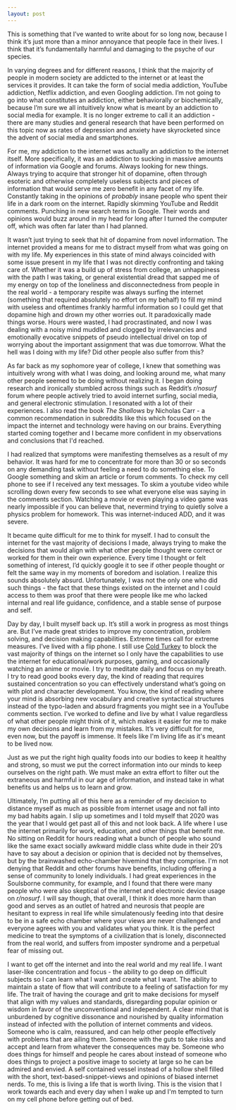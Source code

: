 ```yaml
---
layout: post
---
```


This is something that I’ve wanted to write about for so long now, because I think it’s just more than a minor annoyance that people face in their lives.  I think that it’s fundamentally harmful and damaging to the psyche of our species.

In varying degrees and for different reasons, I think that the majority of people in modern society are addicted to the internet or at least the services it provides.  It can take the form of social media addiction, YouTube addiction, Netflix addiction, and even Googling addiction.  I’m not going to go into what constitutes an addiction, either behaviorally or biochemically, because I’m sure we all intuitively know what is meant by an addiction to social media for example.  It is no longer extreme to call it an addiction - there are many studies and general research that have been performed on this topic now as rates of depression and anxiety have skyrocketed since the advent of social media and smartphones.

For me, my addiction to the internet was actually an addiction to the internet itself.  More specifically, it was an addiction to sucking in massive amounts of information via Google and forums.  Always looking for new things.  Always trying to acquire that stronger hit of dopamine, often through esoteric and otherwise completely useless subjects and pieces of information that would serve me zero benefit in any facet of my life.  Constantly taking in the opinions of *probably* insane people who spent their life in a dark room on the internet.  Rapidly skimming YouTube and Reddit comments.  Punching in new search terms in Google.  Their words and opinions would buzz around in my head for long after I turned the computer off, which was often far later than I had planned. 

It wasn’t just trying to seek that hit of dopamine from novel information.  The internet provided a means for me to distract myself from what was going on with my life.  My experiences in this state of mind always coincided with some issue present in my life that I was not directly confronting and taking care of.  Whether it was a build up of stress from college,  an unhappiness with the path I was taking, or general existential dread that sapped me of my energy on top of the loneliness and disconnectedness from people in the real world - a temporary respite was always surfing the internet (something that required absolutely no effort on my behalf) to fill my mind with useless and oftentimes frankly harmful information so I could get that dopamine high and drown my other worries out.  It paradoxically made things worse.  Hours were wasted, I had procrastinated, and now I was dealing with a noisy mind muddled and clogged by irrelevancies and emotionally evocative snippets of pseudo intellectual drivel on top of worrying about the important assignment that was due tomorrow.  What the hell was I doing with my life?  Did other people also suffer from this?

As far back as my sophomore year of college, I knew that something was intuitively wrong with what I was doing, and looking around me, what many other people seemed to be doing without realizing it.  I began doing research and ironically stumbled across things such as Reddit’s *r/nosurf* forum where people actively tried to avoid internet surfing, social media, and general electronic stimulation.  I resonated with a lot of their experiences.  I also read the book *The Shallows* by Nicholas Carr - a common recommendation in subreddits like this which focused on the impact the internet and technology were having on our brains.  Everything started coming together and I became more confident in my observations and conclusions that I'd reached.

I had realized that symptoms were manifesting themselves as a result of my behavior.  It was hard for me to concentrate for more than 30 or so seconds on any demanding task without feeling a need to do something else.  To Google something and skim an article or forum comments.  To check my cell phone to see if I received any text messages.  To skim a youtube video while scrolling down every few seconds to see what everyone else was saying in the comments section.  Watching a movie or even playing a video game was nearly impossible if you can believe that, nevermind trying to quietly solve a physics problem for homework.  This was internet-induced ADD, and it was severe.

It became quite difficult for me to think for myself.  I had to consult the internet for the vast majority of decisions I made, always trying to make the decisions that would align with what other people thought were correct or worked for them in their own experience.  Every time I thought or felt something of interest, I’d quickly google it to see if other people thought or felt the same way in my moments of boredom and isolation.  I realize this sounds absolutely absurd.  Unfortunately, I was not the only one who did such things - the fact that these things existed on the internet and I could access to them was proof that there were people like me who lacked internal and real life guidance, confidence, and a stable sense of purpose and self.

Day by day, I built myself back up.  It’s still a work in progress as most things are.  But I’ve made great strides to improve my concentration, problem solving, and decision making capabilities.  Extreme times call for extreme measures.  I’ve lived with a flip phone.  I still use [Cold Turkey](https://getcoldturkey.com/) to block the vast majority of things on the internet so I only have the capabilities to use the internet for educational/work purposes, gaming, and occasionally watching an anime or movie.  I try to meditate daily and focus on my breath.  I try to read good books every day, the kind of reading that requires sustained concentration so you can effectively understand what’s going on with plot and character development.  You know, the kind of reading where your mind is absorbing new vocabulary and creative syntactical structures instead of the typo-laden and absurd fragments you might see in a YouTube comments section.  I’ve worked to define and live by what I value regardless of what other people might think of it, which makes it easier for me to make my own decisions and learn from my mistakes.  It’s very difficult for me, even now, but the payoff is immense.  It feels like I'm living life as it's meant to be lived now.

Just as we put the right high quality foods into our bodies to keep it healthy and strong, so must we put the correct information into our minds to keep ourselves on the right path.  We must make an extra effort to filter out the extraneous and harmful in our age of information, and instead take in what benefits us and helps us to learn and grow.

Ultimately, I’m putting all of this here as a reminder of my decision to distance myself as much as possible from internet usage and not fall into my bad habits again.  I slip up sometimes and I told myself that 2020 was the year that I would get past all of this and not look back.  A life where I use the internet primarily for work, education, and other things that benefit me.  No sitting on Reddit for hours reading what a bunch of people who sound like the same exact socially awkward middle class white dude in their 20’s have to say about a decision or opinion that is decided not by themselves, but by the brainwashed echo-chamber hivemind that they comprise.  I'm not denying that Reddit and other forums have benefits, including offering a sense of community to lonely individuals.  I had great experiences in the Soulsborne community, for example, and I found that there were many people who were also skeptical of the internet and electronic device usage on *r/nosurf*.  I will say though, that overall, I think it does more harm than good and serves as an outlet of hatred and neurosis that people are hesitant to express in real life while simulatenously feeding into that desire to be in a safe echo chamber where your views are never challenged and everyone agrees with you and validates what you think.  It is the perfect medicine to treat the symptoms of a civilization that is lonely, disconnected from the real world, and suffers from imposter syndrome and a perpetual fear of missing out.

I want to get off the internet and into the real world and my real life.  I want laser-like concentration and focus - the ability to go deep on difficult subjects so I can learn what I want and create what I want.  The ability to maintain a state of flow that will contribute to a feeling of satisfaction for my life.  The trait of having the courage and grit to make decisions for myself that align with my values and standards, disregarding popular opinion or wisdom in favor of the unconventional and independent.  A clear mind that is unburdened by cognitive dissonance and nourished by quality information instead of infected with the pollution of internet comments and videos.  Someone who is calm, reassured, and can help other people effectively with problems that are ailing them.  Someone with the guts to take risks and accept and learn from whatever the consequences may be.  Someone who does things for himself and people he cares about instead of someone who does things to project a positive image to society at large so he can be admired and envied.  A self contained vessel instead of a hollow shell filled with the short, text-based-snippet-views and opinions of biased internet nerds.  To me, this is living a life that is worth living.  This is the vision that I work towards each and every day when I wake up and I'm tempted to turn on my cell phone before getting out of bed.

